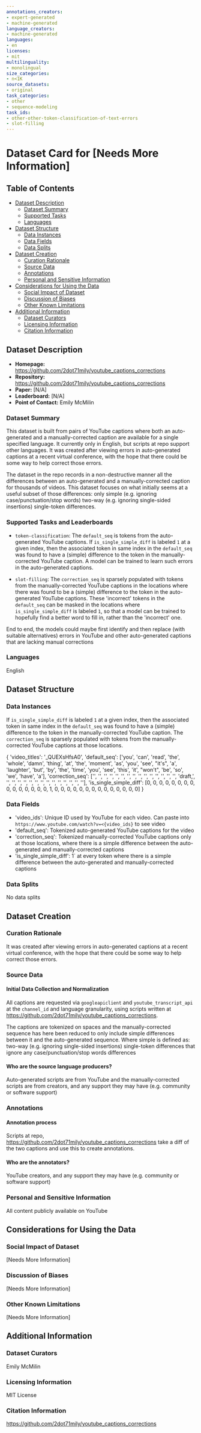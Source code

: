 ```yaml
---
annotations_creators:
- expert-generated
- machine-generated
language_creators:
- machine-generated
languages:
- en
licenses:
- mit
multilinguality:
- monolingual
size_categories:
- n<1K
source_datasets:
- original
task_categories:
- other
- sequence-modeling
task_ids:
- other-other-token-classification-of-text-errors
- slot-filling
---
```


# Dataset Card for [Needs More Information]

## Table of Contents
- [Dataset Description](#dataset-description)
  - [Dataset Summary](#dataset-summary)
  - [Supported Tasks](#supported-tasks-and-leaderboards)
  - [Languages](#languages)
- [Dataset Structure](#dataset-structure)
  - [Data Instances](#data-instances)
  - [Data Fields](#data-instances)
  - [Data Splits](#data-instances)
- [Dataset Creation](#dataset-creation)
  - [Curation Rationale](#curation-rationale)
  - [Source Data](#source-data)
  - [Annotations](#annotations)
  - [Personal and Sensitive Information](#personal-and-sensitive-information)
- [Considerations for Using the Data](#considerations-for-using-the-data)
  - [Social Impact of Dataset](#social-impact-of-dataset)
  - [Discussion of Biases](#discussion-of-biases)
  - [Other Known Limitations](#other-known-limitations)
- [Additional Information](#additional-information)
  - [Dataset Curators](#dataset-curators)
  - [Licensing Information](#licensing-information)
  - [Citation Information](#citation-information)

## Dataset Description

- **Homepage:** https://github.com/2dot71mily/youtube_captions_corrections
- **Repository:** https://github.com/2dot71mily/youtube_captions_corrections
- **Paper:** [N/A]
- **Leaderboard:** [N/A]
- **Point of Contact:** Emily McMilin

### Dataset Summary

This dataset is built from pairs of YouTube captions where both an auto-generated and a manually-corrected caption are available for a single specified language. It currently only in English, but scripts at repo support other languages. It was created after viewing errors in auto-generated captions at a recent virtual conference, with the hope that there could be some way to help correct those errors.

The dataset in the repo records in a non-destructive manner all the differences between an auto-generated and a manually-corrected caption for thousands of videos. This dataset focuses on what initially seems at a useful subset of those differences: only simple (e.g. ignoring case/punctuation/stop words) two-way (e.g. ignoring single-sided insertions) single-token differences.

### Supported Tasks and Leaderboards

- `token-classification`: The `default_seq` is tokens from the auto-generated YouTube captions. If `is_single_simple_diff` is labeled `1` at a given index, then the associated token in same index in the `default_seq` was found to have a (simple) difference to the token in the manually-corrected YouTube caption. A model can be trained to learn such errors in the auto-generated captions.

- `slot-filling`: The `correction_seq` is sparsely populated with tokens from the manually-corrected YouTube captions in the locations where there was found to be a (simple) difference to the token in the auto-generated YouTube captions. These 'incorrect' tokens in the `default_seq` can be masked in the locations where `is_single_simple_diff` is labeled `1`, so that a model can be trained to hopefully find a better word to fill in, rather than the 'incorrect' one.

End to end, the models could maybe first identify and then replace (with suitable alternatives) errors in YouTube and other auto-generated captions that are lacking manual corrections

### Languages

English

## Dataset Structure

### Data Instances

If `is_single_simple_diff` is labeled `1` at a given index, then the associated token in same index in the `default_seq` was found to have a (simple) difference to the token in the manually-corrected YouTube caption. The `correction_seq` is sparsely populated with tokens from the manually-corrected YouTube captions at those locations.

{
    'video_titles': '_QUEXsHfsA0', 
    'default_seq': ['you', 'can', 'read', 'the', 'whole', 'damn', 'thing', 'at', 'the', 'moment', 'as', 'you', 'see', "it's", 'a', 'laughter', 'but', 'by', 'the', 'time', 'you', 'see', 'this', 'it', "won't", 'be', 'so', 'we', 'have', 'a'], 
    'correction_seq':  ['', '', '', '', '', '', '', '', '', '', '', '', '', '', '', 'draft,', '', '', '', '', '', '', '', '', '', '', '', '', '', ''], 
    'is_single_simple_diff': [0, 0, 0, 0, 0, 0, 0, 0, 0, 0, 0, 0, 0, 0, 0, 1, 0, 0, 0, 0, 0, 0, 0, 0, 0, 0, 0, 0, 0, 0]
}

### Data Fields

- 'video_ids': Unique ID used by YouTube for each video. Can paste into `https://www.youtube.com/watch?v=<{video_ids}` to see video
- 'default_seq': Tokenized auto-generated YouTube captions for the video
- 'correction_seq':  Tokenized manually-corrected YouTube captions only at those locations, where there is a simple difference between the auto-generated and manually-corrected captions
- 'is_single_simple_diff': 1` at every token where there is a simple difference between the auto-generated and manually-corrected captions

### Data Splits

No data splits

## Dataset Creation

### Curation Rationale

It was created after viewing errors in auto-generated captions at a recent virtual conference, with the hope that there could be some way to help correct those errors.

### Source Data

#### Initial Data Collection and Normalization

All captions are requested via `googleapiclient` and `youtube_transcript_api` at the `channel_id` and language granularity, using scripts written at https://github.com/2dot71mily/youtube_captions_corrections.

The captions are tokenized on spaces and the manually-corrected sequence has here been reduced to only include simple differences between it and the auto-generated sequence. Where simple is defined as:
two-way (e.g. ignoring single-sided insertions) single-token differences that ignore any case/punctuation/stop words differences 

#### Who are the source language producers?

Auto-generated scripts are from YouTube and the manually-corrected scripts are from creators, and any support they may have (e.g. community or software support)

### Annotations

#### Annotation process

Scripts at repo, https://github.com/2dot71mily/youtube_captions_corrections take a diff of the two captions and use this to create annotations.

#### Who are the annotators?

YouTube creators, and any support they may have (e.g. community or software support)

### Personal and Sensitive Information

All content publicly available on YouTube

## Considerations for Using the Data

### Social Impact of Dataset

[Needs More Information]

### Discussion of Biases

[Needs More Information]

### Other Known Limitations

[Needs More Information]

## Additional Information

### Dataset Curators

Emily McMilin

### Licensing Information

MIT License

### Citation Information

https://github.com/2dot71mily/youtube_captions_corrections

